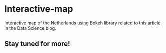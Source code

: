 # Interactive-map

Interactive map of the Netherlands using Bokeh library related to this [article](http://datascience2go.nl/2020/05/a-guide-to-interactive-maps-using-bokeh/) in the Data Science blog. 

## Stay tuned for more! 

